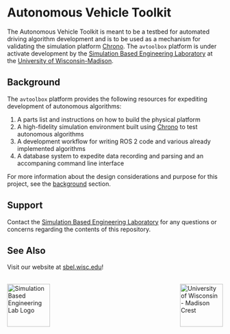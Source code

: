 # Autonomous Vehicle Toolkit 

The Autonomous Vehicle Toolkit is meant to be a testbed for automated driving algorithm development and is to be used as a mechanism for validating the simulation platform [Chrono](https://projectchrono.org). The `avtoolbox` platform is under activate development by the [Simulation Based Engineering Laboratory](https://sbel.wisc.edu) at the [University of Wisconsin-Madison](https://wisc.edu). 

## Background

The `avtoolbox` platform provides the following resources for expediting development of autonomous algorithms:
1. A parts list and instructions on how to build the physical platform
2. A high-fidelity simulation environment built using [Chrono](https://projectchrono.org) to test autonomous algorithms
3. A development workflow for writing ROS 2 code and various already implemented algorithms
4. A database system to expedite data recording and parsing and an accompaning command line interface

For more information about the design considerations and purpose for this project, see the [background](https://projects.sbel.org/av-toolkiit/background.html) section.

## Support

Contact the [Simulation Based Engineering Laboratory](mailto:negrut@wisc.edu) for any questions or concerns regarding the contents of this repository.

## See Also

Visit our website at [sbel.wisc.edu](https://sbel.wisc.edu)!

<br>

<div>
	<img src="https://github.com/uwsbel/avtoolbox/blob/master/docs/_static/SBEL-dark.png?raw=true" alt="Simulation Based Engineering Lab Logo" class="readme-img" height="100px">  
	<img src="https://github.com/uwsbel/avtoolbox/blob/master/docs/_static/UWCrest.png?raw=true" alt="University of Wisconsin - Madison Crest" class="readme-img" height="100px" align="right">
</div>
